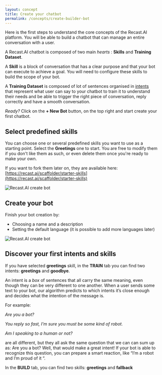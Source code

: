```yaml
---
layout: concept
title: Create your chatbot
permalink: /concepts/create-builder-bot
---
```


Here is the first steps to understand the core concepts of the Recast.AI platform. You will be able to build a chatbot that can manage an entire conversation with a user.

A Recast.AI chatbot is composed of two main *hearts* : **Skills** and **Training Dataset**.

A **Skill** is a block of conversation that has a clear purpose and that your bot can execute to achieve a goal. You will need to configure these skills to build the scope of your bot.

A **Training Dataset** is composed of lot of sentences organised in [intents](https://recastai.github.io/docs/concepts/intent) that represent what user can say to your chatbot to train it to understand their needs and be able to trigger the right piece of conversation, reply correctly and have a smooth conversation.

*Ready?* Click on the **+ New Bot** button, on the top right and start create your first chatbot.

## Select predefined skills

You can choose one or several predefined skills you want to use as a starting point. Select the **Greetings** one to start.
You are free to modify them if you don't like them as such, or even delete them once you're ready to make your own.

If you want to fork them later on, they are available here: [https://recast.ai/scaffolder/starter-skills](https://recast.ai/scaffolder/starter-skills)

![Recast.AI create bot](https://cdn.recast.ai/man/introduction/predefined-skills.png)

## Create your bot

Finish your bot creation by:
* Choosing a name and a description
* Setting the default language (it is possible to add more languages later)

![Recast.AI create bot](https://cdn.recast.ai/man/recast-ai-create-builder-3-body.png)

## Discover your first intents and skills

If you have selected **greetings** skill, in the **TRAIN** tab you can find two intents: **greetings** and **goodbye**.

An intent is a *box* of sentences that all carry the same meaning, even though they can be very different to one another. When a user sends some text to your bot, our algorithm predicts to which intents it’s close enough and decides what the intention of the message is.

For example:

*Are you a bot?*

*You reply so fast, I’m sure you must be some kind of robot.*

*Am I speaking to a human or not?*

are all different, but they all ask the same question that we can can sum up as: Are you a bot? Well, that would make a great intent! If your bot is able to recognize this question, you can prepare a smart reaction, like “I’m a robot and I’m proud of it “.

In the **BUILD** tab, you can find two skills: **greetings** and **fallback**


